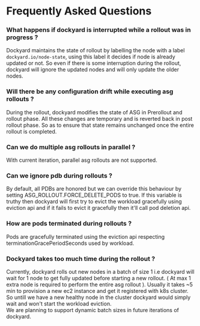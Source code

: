 # Frequently Asked Questions


### What happens if dockyard is interrupted while a rollout was in progress ?
Dockyard maintains the state of rollout by labelling the node with a label `dockyard.io/node-state`, using this label it decides if node is already updated or not.
So even if there is some interruption during the rollout, dockyard will ignore the updated nodes and will only update the older nodes. 

### Will there be any configuration drift while executing asg rollouts ?
During the rollout, dockyard modifies the state of ASG in Prerollout and rollout phase. All these changes are temporary and is reverted back in post rollout phase.
So as to ensure that state remains unchanged once the entire rollout is completed.

### Can we do multiple asg rollouts in parallel ?
With current iteration, parallel asg rollouts are not supported.

### Can we ignore pdb during rollouts ?
By default, all PDBs are honored but we can override this behaviour by setting ASG_ROLLOUT.FORCE_DELETE_PODS to true. If this variable is truthy then dockyard will first try to evict the workload gracefully using eviction api and if it fails to evict it gracefully then it'll call pod deletion api.

### How are pods terminated during rollouts ?
Pods are gracefully terminated using the eviction api respecting terminationGracePeriodSeconds used by workload.

### Dockyard takes too much time during the rollout  ?
Currently, dockyard rolls out new nodes in a batch of size 1 i.e dockyard will wait for 1 node to get fully updated before starting a new rollout. ( At max 1 extra node is required to perform the entire asg rollout ).
Usually it takes ~5 min to provision a new ec2 instance and get it registered with k8s cluster. So untill we have a new healthy node in the cluster dockyard would simply wait and won't start the workload eviction.  
We are planning to support dynamic batch sizes in future iterations of dockyard.





